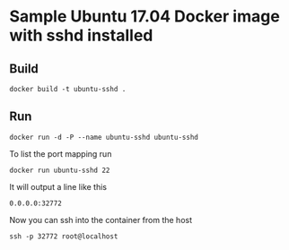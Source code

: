 # Sample Ubuntu 17.04 Docker image with sshd installed

## Build

```
docker build -t ubuntu-sshd .
```

## Run

```
docker run -d -P --name ubuntu-sshd ubuntu-sshd
```

To list the port mapping run
```
docker run ubuntu-sshd 22
```

It will output a line like this
```
0.0.0.0:32772
```

Now you can ssh into the container from the host
```
ssh -p 32772 root@localhost
```
